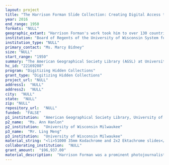 ```yaml
--- 
layout: project 
title: "The Harrison Forman Slide Collection: Creating Digital Access to a Hidden Collection of Mid- Century Color Photography from Around the World"
year: 2016
end_range: 1950
formats: "NULL"
geographic_extant: "Harrison Forman's work took him to over 130 countries around the world. In the collection nominated for digitization, the coverage of South America, Asia and Africa is extensive both in the size of the collection and the sociological, political and ancient religious significance of the images captured."
institution: "Board of Regents of the University of Wisconsin System for University of Wisconsin-Milwauke"
institution_type: "NULL"
primary_contact: "Ms. Marcy Bidney"
size: "NULL"
start_range: "1950"
summary: "The American Geographical Society Library (AGSL) at University of Wisconsin-Milwaukee (UWM) seeks funding to digitize 49,000 35 mm Kodachrome and 2,000 2x2\" Ektachrome slides of the Harrison Forman Collection which will take two years to complete. Work includes scanning individual slides, creation of metadata and uploading images to our digital collections site. It will be completed by the UWM Libraries Digital Collection and Initiatives Department staff. Harrison Forman was a prominent photojournalist who focused his camera on major world events from the late 1920s to the mid-1970s, creating a significant culturally focused photographic collection. Forman's images reflect his desire to capture aspects of the human experience and condition with a focus on his interest in underrepresented subjects of the non- western world. The depth and breadth of the cultural, geographic and historical subjects of Forman's work make it a valuable cross-disciplinary resource for researchers and educators."
hc_id: "22169208"
program: "Digitizing Hidden Collections"
grant_type: "Digitizing Hidden Collections"
project_url: "NULL"
address1:  "NULL"
address2:  "NULL"
city:  "NULL"
state:  "NULL"
zip: "NULL"
repository_url:  "NULL"
funded:  "FALSE"
p1_institution:  "American Geographical Society Library, University of Wisconsin-Milwaukee"
p2_name:  "Ms. Ann Hanlon"
p2_institution:  "University of Wisconsin Milwaukee"
p3_name:  "Mr. Ling Meng"
p3_institution:  "University of Wisconsin Milwaukee"
material_string: "<li>51000 35mm Kodachrome and 2x2 Ektachrome slides</li>"
collaborating_institution:  "NULL"
grant_amount:  "$96,937.00"
material_description:  "Harrison Forman was a prominent photojournalist, whose work has appeared in the New York Times, the Times of London, Life, Look, Collier's, Harpers, and Readers' Digest. Described as an \"anthropologist with his camera\", Forman photographed people and their daily lives. His mid- twentieth century color photography provides an extensive study of human and physical geography, which show the extent of worldwide cultural diffusion focused primarily on the non- western world. Subjects include: *Candid portraits of ethnic groups such as Sakai aborigines, Bajau, Berbers, Todas, Chakma, and Hunza people. *Western influences depicted in business ventures, American movie posters, and clothing such as Afghani men wearing repurposed U.S. Air Force uniforms. *Commerce and industry including business centers, shipping, shopping districts, skilled workers, female laborers, food harvesting and processing, mining, manufacturing, and agriculture. *Infrastructure and transportation including road building, bridges, dam projects, and the Red Flag Canal construction in Linxian, China. *Politics and government including an exploration of communism, building the Berlin Wall, and Mao Zedong's cave home in Yanan, China. *Historic events including the Dalai Lama upon exile to India during Tibetan uprising; apartheid in South Africa; Portuguese troops during Angola's Colonial War; post-war evidence of bomb damage in Berlin and Warsaw. *Historic sites and memorials such as Nagasaki and Hiroshima; archeological sites in Greece, Italy, the Buddhas of Bamian, Afghanistan prior to destruction; Angkor Wat (Cambodia); Khajuraho (India); and the Zimbabwe Acropolis (Central Africa). *Customs and the arts including pilgrims bathing in the holy waters in Varanasi, weddings, traditional dance, musicians and instruments. *Landscape and wildlife such as mountains and glaciers showing effects of erosion and climate change; rainforests and jungles; volcanoes and volcanic formations; Mongolia's wild horses; and Indonesia's Komodo dragons."
---
```

